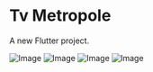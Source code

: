 # Tv Metropole

A new Flutter project.

![Image](https://github.com/user-attachments/assets/bcfb5a97-668c-4bd6-bebf-0485d0e69cc3)
![Image](https://github.com/user-attachments/assets/42885417-4e30-477b-8e4a-279d13885ca1)
![Image](https://github.com/user-attachments/assets/e9bd94fd-6609-4d4d-a129-241f290cbbc4)
![Image](https://github.com/user-attachments/assets/bb4b5fa2-6615-450f-8c0f-5ca66360f504)
